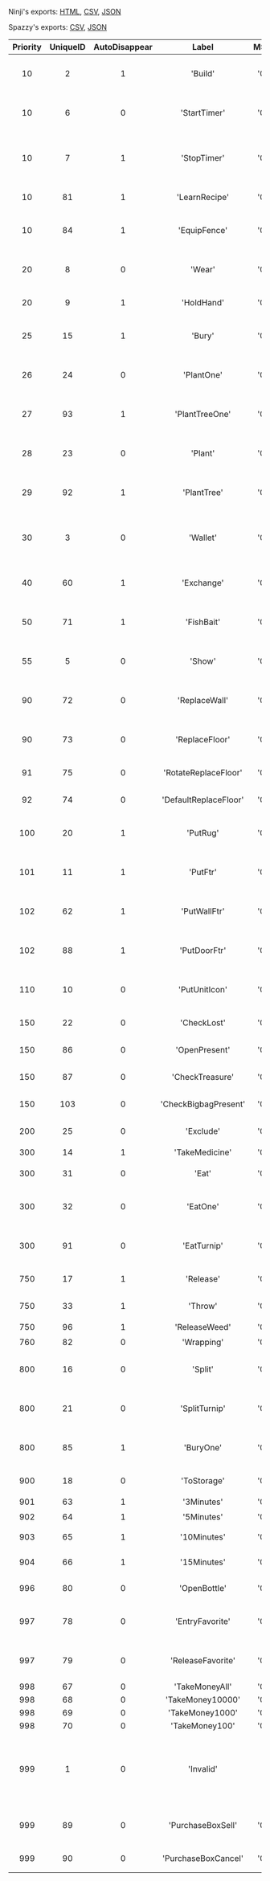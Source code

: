 Ninji's exports: [HTML](https://wuffs.org/acnh/bcsv_160/html/ItemUIContextMenu.html), [CSV](https://wuffs.org/acnh/bcsv_160/csv/ItemUIContextMenu.csv), [JSON](https://wuffs.org/acnh/bcsv_160/json/ItemUIContextMenu.json)

Spazzy's exports: [CSV](https://github.com/McSpazzy/acnh-csv/blob/master/ItemUIContextMenu.csv), [JSON](https://github.com/McSpazzy/acnh-json/blob/master/ItemUIContextMenu.json)

| Priority | UniqueID | AutoDisappear | Label | MSLabel | Name |
|:--:|:--:|:--:|:--:|:--:|:--:|
| 10 | 2 | 1 | 'Build' | '0128' | 'ここにたてる' | 
| 10 | 6 | 0 | 'StartTimer' | '0105' | '時間をはかる' | 
| 10 | 7 | 1 | 'StopTimer' | '0106' | 'タイマーをとめる' | 
| 10 | 81 | 1 | 'LearnRecipe' | '0149' | '覚える' | 
| 10 | 84 | 1 | 'EquipFence' | '0101' | '柵を立てる' | 
| 20 | 8 | 0 | 'Wear' | '0107' | '身につける' | 
| 20 | 9 | 1 | 'HoldHand' | '0108' | '手に持つ' | 
| 25 | 15 | 1 | 'Bury' | '0116' | '穴にうめる' | 
| 26 | 24 | 0 | 'PlantOne' | '0130' | '1コ植える' | 
| 27 | 93 | 1 | 'PlantTreeOne' | '0197' | '1コ植える' | 
| 28 | 23 | 0 | 'Plant' | '0129' | '地面に植える' | 
| 29 | 92 | 1 | 'PlantTree' | '0196' | '地面に植える' | 
| 30 | 3 | 0 | 'Wallet' | '0103' | 'おサイフにしまう' | 
| 40 | 60 | 1 | 'Exchange' | '0131' | '入れ替える' | 
| 50 | 71 | 1 | 'FishBait' | '0139' | 'エサをまく' | 
| 55 | 5 | 0 | 'Show' | '0119' | '見せびらかす' | 
| 90 | 72 | 0 | 'ReplaceWall' | '0140' | 'かべにはる' | 
| 90 | 73 | 0 | 'ReplaceFloor' | '0141' | 'ゆかにはる' | 
| 91 | 75 | 0 | 'RotateReplaceFloor' | '0143' | 'ヨコむき' | 
| 92 | 74 | 0 | 'DefaultReplaceFloor' | '0142' | 'タテむき' | 
| 100 | 20 | 1 | 'PutRug' | '0124' | 'この辺にしく' | 
| 101 | 11 | 1 | 'PutFtr' | '0111' | 'この辺に飾る' | 
| 102 | 62 | 1 | 'PutWallFtr' | '0112' | 'かべに飾る' | 
| 102 | 88 | 1 | 'PutDoorFtr' | '0145' | 'ドアに飾る' | 
| 110 | 10 | 0 | 'PutUnitIcon' | '0110' | 'この辺に置く' | 
| 150 | 22 | 0 | 'CheckLost' | '0126' | '調べる' | 
| 150 | 86 | 0 | 'OpenPresent' | '0113' | '開ける' | 
| 150 | 87 | 0 | 'CheckTreasure' | '0144' | '開ける' | 
| 150 | 103 | 0 | 'CheckBigbagPresent' | '0153' | '中を見る' | 
| 200 | 25 | 0 | 'Exclude' | '0127' | 'しまう' | 
| 300 | 14 | 1 | 'TakeMedicine' | '0115' | '飲む' | 
| 300 | 31 | 0 | 'Eat' | '0133' | '食べる' | 
| 300 | 32 | 0 | 'EatOne' | '0134' | '1コ食べる' | 
| 300 | 91 | 0 | 'EatTurnip' | '0151' | '10カブ食べる' | 
| 750 | 17 | 1 | 'Release' | '0118' | '逃がす' | 
| 750 | 33 | 1 | 'Throw' | '0120' | '捨てる' | 
| 750 | 96 | 1 | 'ReleaseWeed' | '0199' | '戻す' | 
| 760 | 82 | 0 | 'Wrapping' | '0150' | '包む' | 
| 800 | 16 | 0 | 'Split' | '0117' | '1コわける' | 
| 800 | 21 | 0 | 'SplitTurnip' | '0125' | '10カブ分ける' | 
| 800 | 85 | 1 | 'BuryOne' | '0132' | '1コうめる' | 
| 900 | 18 | 0 | 'ToStorage' | '0121' | '収納する' | 
| 901 | 63 | 1 | '3Minutes' | '0135' | '3分' | 
| 902 | 64 | 1 | '5Minutes' | '0136' | '5分' | 
| 903 | 65 | 1 | '10Minutes' | '0137' | '10分' | 
| 904 | 66 | 1 | '15Minutes' | '0138' | '15分' | 
| 996 | 80 | 0 | 'OpenBottle' | '0148' | '開ける' | 
| 997 | 78 | 0 | 'EntryFavorite' | '0146' | 'おきに登録' | 
| 997 | 79 | 0 | 'ReleaseFavorite' | '0147' | 'おきに解除' | 
| 998 | 67 | 0 | 'TakeMoneyAll' | '0190' | '' | 
| 998 | 68 | 0 | 'TakeMoney10000' | '0191' | '' | 
| 998 | 69 | 0 | 'TakeMoney1000' | '0192' | '' | 
| 998 | 70 | 0 | 'TakeMoney100' | '0193' | '' | 
| 999 | 1 | 0 | 'Invalid' | '' | '無効値( プログラム使用 )' | 
| 999 | 89 | 0 | 'PurchaseBoxSell' | '0194' | '売っちゃう！' | 
| 999 | 90 | 0 | 'PurchaseBoxCancel' | '0195' | 'やめとく' | 
